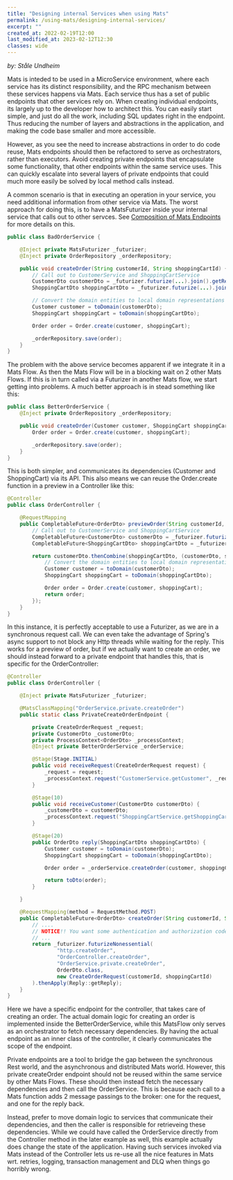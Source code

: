 ```yaml
---
title: "Designing internal Services when using Mats"
permalink: /using-mats/designing-internal-services/
excerpt: ""
created_at: 2022-02-19T12:00
last_modified_at: 2023-02-12T12:30
classes: wide
---
```


_by: Ståle Undheim_

Mats is inteded to be used in a MicroService environment, where each service has its distinct responsibility, and the
RPC mechanism between these services happens via Mats. Each service thus has a set of public endpoints that other
services rely on. When creating individual endpoints, its largely up to the developer how to architect this. You can
easily start simple, and just do all the work, including SQL updates right in the endpoint. Thus reducing the number of
layers and abstractions in the application, and making the code base smaller and more accessible.

However, as you see the need to increase abstractions in order to do code reuse, Mats endpoints should then be
refactored to serve as orchestrators, rather than executors. Avoid creating private endpoints that encapsulate some
functionality, that other endpoints within the same service uses. This can quickly escalate into several layers of
private endpoints that could much more easily be solved by local method calls instead.

A common scenario is that in executing an operation in your service, you need additional information from other service
via Mats. The worst approach for doing this, is to have a MatsFuturizer inside your internal service that calls out to
other servces. See [Composition of Mats Endpoints](../composition-of-mats-endpoints/) for more details on this.

```java
public class BadOrderService {

    @Inject private MatsFuturizer _futurizer;
    @Inject private OrderRepository _orderRepository;

    public void createOrder(String customerId, String shoppingCartId) {
        // Call out to CustomerService and ShoppingCartService
        CustomerDto customerDto = _futurizer.futurize(...).join().getReply();
        ShoppingCartDto shoppingCartDto = _futurizer.futurize(...).join().getReply();

        // Convert the domain entities to local domain representations
        Customer customer = toDomain(customerDto);
        ShoppingCart shoppingCart = toDomain(shoppingCartDto);

        Order order = Order.create(customer, shoppingCart);

        _orderRepository.save(order);
    }
}
```

The problem with the above service becomes apparent if we integrate it in a Mats Flow. As then the Mats Flow will be
in a blocking wait on 2 other Mats Flows. If this is in turn called via a Futurizer in another Mats flow, we start
getting into problems. A much better approach is in stead something like this:


```java
public class BetterOrderService {
    @Inject private OrderRepository _orderRepository;

    public void createOrder(Customer customer, ShoppingCart shoppingCart) {
        Order order = Order.create(customer, shoppingCart);

        _orderRepository.save(order);
    }
}
```

This is both simpler, and communicates its dependencies (Customer and ShoppingCart) via its API. This also means we
can reuse the Order.create function in a preview in a Controller like this:

```java
@Controller
public class OrderController {

    @RequestMapping
    public CompletableFuture<OrderDto> previewOrder(String customerId, String shoppingCartId) {
        // Call out to CustomerService and ShoppingCartService
        CompletableFuture<CustomerDto> customerDto = _futurizer.futurize(...).join().getReply();
        CompletableFuture<ShoppingCartDto> shoppingCartDto = _futurizer.futurize(...).join().getReply();

        return customerDto.thenCombine(shoppingCartDto, (customerDto, shoppingCartDto) -> {
            // Convert the domain entities to local domain representations
            Customer customer = toDomain(customerDto);
            ShoppingCart shoppingCart = toDomain(shoppingCartDto);

            Order order = Order.create(customer, shoppingCart);
            return order;
        });
    }
}
```


In this instance, it is perfectly acceptable to use a Futurizer, as we are in a synchronous request call. We can even
take the advantage of Spring's async support to not block any Http threads while waiting for the reply. This works for
a preview of order, but if we actually want to create an order, we should instead forward to a private endpoint that
handles this, that is specific for the OrderController:

```java
@Controller
public class OrderController {

    @Inject private MatsFuturizer _futurizer;

    @MatsClassMapping("OrderService.private.createOrder")
    public static class PrivateCreateOrderEndpoint {

        private CreateOrderRequest _request;
        private CustomerDto _customerDto;
        private ProcessContext<OrderDto> _processContext;
        @Inject private BetterOrderService _orderService;

        @Stage(Stage.INITIAL)
        public void receiveRequest(CreateOrderRequest request) {
            _request = request;
            _processContext.request("CustomerService.getCustomer", _request.customerId);
        }

        @Stage(10)
        public void receiveCustomer(CustomerDto customerDto) {
            _customerDto = customerDto;
            _processContext.request("ShoppingCartService.getShoppingCart", _request.shoppingCartId);
        }

        @Stage(20)
        public OrderDto reply(ShoppingCartDto shoppingCartDto) {
            Customer customer = toDomain(customerDto);
            ShoppingCart shoppingCart = toDomain(shoppingCartDto);

            Order order = _orderService.createOrder(customer, shoppingCart);

            return toDto(order);
        }

    }

    @RequestMapping(method = RequestMethod.POST)
    public CompletableFuture<OrderDto> createOrder(String customerId, String shoppingCartId) {
        // ....
        // NOTICE!! You want some authentication and authorization code or config here!!
        // ...
        return _futurizer.futurizeNonessential(
                "http.createOrder",
                "OrderController.createOrder",
                "OrderService.private.createOrder",
                OrderDto.class,
                new CreateOrderRequest(customerId, shoppingCartId)
        ).thenApply(Reply::getReply);
    }
}
```

Here we have a specific endpoint for the controller, that takes care of creating an order. The actual domain logic
for creating an order is implemented inside the BetterOrderService, while this MatsFlow only serves as an orchestrator
to fetch necessary dependencies. By having the actual endpoint as an inner class of the controller, it clearly
communicates the scope of the endpoint.

Private endpoints are a tool to bridge the gap between the synchronous Rest world, and the asynchronous and distributed
Mats world. However, this private createOrder endpoint should not be reused within the same service by other Mats Flows.
These should then instead fetch the necessary dependencies and then call the OrderService. This is because each call to
a Mats function adds 2 message passings to the broker: one for the request, and one for the reply back.

Instead, prefer to move domain logic to services that communicate their dependencies, and then the caller is responsible
for retrieveing these dependencies. While we could have called the OrderService directly from the Controller method
in the later example as well, this example actually does change the state of the application. Having such services
invoked via Mats instead of the Controller lets us re-use all the nice features in Mats wrt. retries, logging,
transaction management and DLQ when things go horribly wrong.
